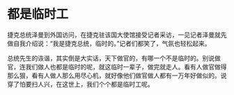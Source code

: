 # 都是临时工

捷克总统泽曼到外国访问，在捷克驻该国大使馆接受记者采访，一见记者泽曼就先做自我介绍说：“我是捷克总统，临时的。”记者们都笑了，气氛也轻松起来。 

总统先生的诙谐，其实倒是大实话，天下做官的，有哪一个不是临时的。别说做官，连我们做人也都是临时的呢，就这临时一辈子，做完就走人。看有人做官做得那么狠，看有人做人那么用尽心机，就好像他们做官做人都有一万年好做似的。说穿了怕要扫人兴，在这世上，我们个个都是临时工呢。
